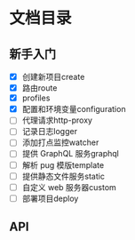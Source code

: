 # 文档目录
## 新手入门
- [x] 创建新项目create
- [x] 路由route
- [x] profiles
- [x] 配置和环境变量configuration
- [ ] 代理请求http-proxy
- [ ] 记录日志logger
- [ ] 添加打点监控watcher
- [ ] 提供 GraphQL 服务graphql
- [ ] 解析 pug 模版template
- [ ] 提供静态文件服务static
- [ ] 自定义 web 服务器custom
- [ ] 部署项目deploy

## API
